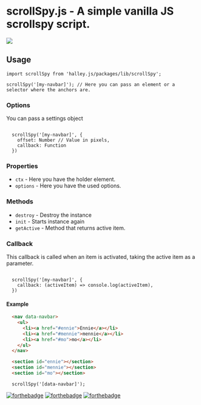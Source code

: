 # scrollSpy.js - A simple vanilla JS scrollspy script.

![](https://i.imgur.com/tSQh0W7.gif)

## Usage

```ES6
import scrollSpy from 'halley.js/packages/lib/scrollSpy';

scrollSpy('[my-navbar]'); // Here you can pass an element or a selector where the anchors are.
```

### Options
You can pass a settings object

```ES6

  scrollSpy('[my-navbar]', {
    offset: Number // Value in pixels,
    callback: Function
  })
```

### Properties
  - `ctx` - Here you have the holder element.
  - `options` - Here you have the used options.


### Methods
  - `destroy` - Destroy the instance
  - `init` - Starts instance again
  - `getActive` - Method that returns active item.


### Callback

This callback is called when an item is activated, taking the active item as a parameter.

```ES6

  scrollSpy('[my-navbar]', {
    callback: (activeItem) => console.log(activeItem),
  })
```

#### Example
```html
  <nav data-navbar>
    <ul>
      <li><a href="#ennie">Ennie</a></li>
      <li><a href="#mennie">mennie</a></li>
      <li><a href="#mo">mo</a></li>
    </ul>
  </nav>

  <section id="ennie"></section>
  <section id="mennie"></section>
  <section id="mo"></section>
```

```ES6
  scrollSpy('[data-navbar]');
```


[![forthebadge](https://forthebadge.com/images/badges/built-with-love.svg)](https://forthebadge.com)
[![forthebadge](https://forthebadge.com/images/badges/built-by-developers.svg)](https://forthebadge.com)
[![forthebadge](https://forthebadge.com/images/badges/made-with-javascript.svg)](https://forthebadge.com)
